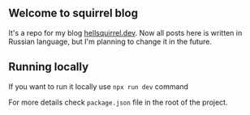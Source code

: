 ## Welcome to squirrel blog

It's a repo for my blog [hellsquirrel.dev](https://hellsquirrel.dev).
Now all posts here is written in Russian language, but I'm planning to change it in the future.

## Running locally

If you want to run it locally use `npx run dev` command

For more details check `package.json` file in the root of the project.
